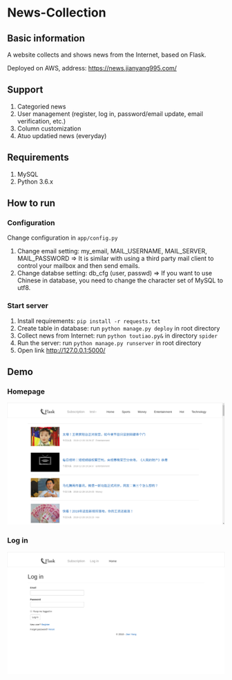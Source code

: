# News-Collection

## Basic information

A website collects and shows news from the Internet, based on Flask.

Deployed on AWS, address: https://news.jianyang995.com/

## Support
1. Categoried news
2. User management (register, log in, password/email update, email verification, etc.)
3. Column customization
4. Atuo updatied news (everyday)

## Requirements
1. MySQL
2. Python 3.6.x

## How to run
### Configuration
Change configuration in ```app/config.py```
1. Change email setting: my_email, MAIL_USERNAME, MAIL_SERVER, MAIL_PASSWORD => It is similar with using a third party  mail client to control your mailbox and then send emails.
2. Change databse setting: db_cfg (user, passwd) => If you want to use Chinese in database, you need to change the character set of MySQL to utf8.

### Start server
1. Install requirements: ```pip install -r requests.txt```
2. Create table in database: run ```python manage.py deploy``` in root directory
3. Collect news from Internet: run ```python toutiao.py&``` in directory ```spider```
4. Run the server: run ```python manage.py runserver``` in root directory
5. Open link http://127.0.0.1:5000/

## Demo
### Homepage
![alt homepage](https://raw.githubusercontent.com/yangjufo/News-Collection/master/readme/homepage.png)
### Log in
![alt homepage](https://raw.githubusercontent.com/yangjufo/News-Collection/master/readme/login.png)




